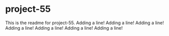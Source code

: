 # project-55

This is the readme for project-55.
Adding a line!
Adding a line!
Adding a line!
Adding a line!
Adding a line!
Adding a line!
Adding a line!
